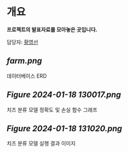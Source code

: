 # 개요
**프로젝트의 발표자료를 모아놓은 곳입니다.**

담당자: [황영선](https://github.com/siucrystal)

## *farm.png*
데이터베이스 ERD

## *Figure 2024-01-18 130017.png*
치즈 분류 모델 정확도 및 손실 함수 그래프

## *Figure 2024-01-18 131020.png*
치즈 분류 모델 실행 결과 이미지